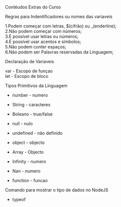 
Contéudos Extras do Curso

Regras para Indentificadores ou nomes das variaveis

1.Podem começar com letras, $(cifrão) ou _(enderline);<br>
2.Não podem começar com números;<br>
3.É possível usar letras ou números;<br>
4.É possível usar acentos e símbolos;<br>
5.Não podem conter espaços;<br>
6.Não podem ser Palavras reservadas da Línguagem;<br>



Declaração de Variaveis

var - Escopo de funçao<br>
let - Escopo de bloco<br>

Tipos Primitivos da Línguagem

* number - numero
* String - caracteres
* Boleano - true/false

* null - nulo
* undefined - não definido
* object - objecto
* Array - Objecto

* Infinity - numero
* Nan - numero
* function - funcao


Comando para mostrar o tipo de dados no NodeJS

* typeof